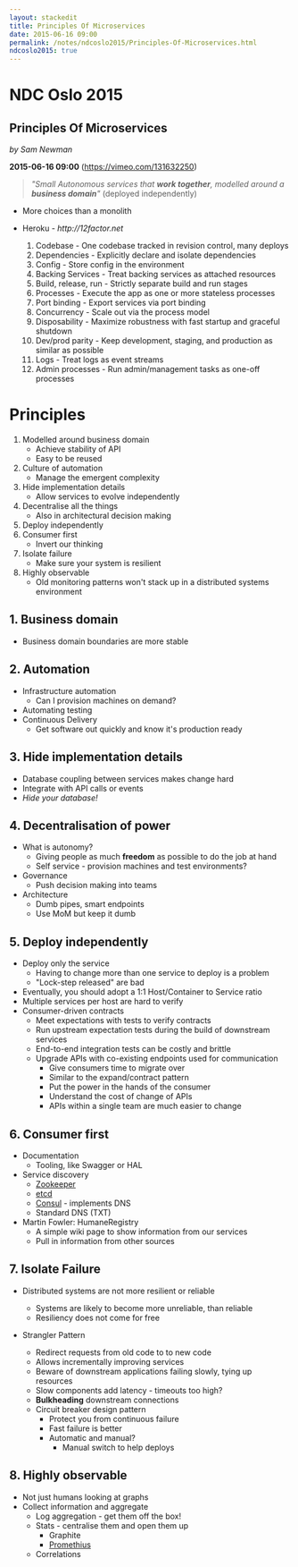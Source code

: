 ```yaml
---
layout: stackedit
title: Principles Of Microservices
date: 2015-06-16 09:00
permalink: /notes/ndcoslo2015/Principles-Of-Microservices.html
ndcoslo2015: true
---
```


# NDC Oslo 2015
## Principles Of Microservices
*by Sam Newman*

**2015-06-16 09:00** (https://vimeo.com/131632250)

> _"Small *Autonomous* services that **work together**, modelled around a **business domain**"_ (deployed independently)
  
* More choices than a monolith

* Heroku - _http://12factor.net_
  1. Codebase - One codebase tracked in revision control, many deploys
  2. Dependencies - Explicitly declare and isolate dependencies
  3. Config - Store config in the environment
  4. Backing Services - Treat backing services as attached resources
  5. Build, release, run - Strictly separate build and run stages
  6. Processes - Execute the app as one or more stateless processes
  7. Port binding - Export services via port binding
  8. Concurrency - Scale out via the process model
  9. Disposability - Maximize robustness with fast startup and graceful shutdown
  10. Dev/prod parity - Keep development, staging, and production as similar as possible
  11. Logs - Treat logs as event streams
  12. Admin processes - Run admin/management tasks as one-off processes
  
# Principles

1. Modelled around business domain
   * Achieve stability of API
   * Easy to be reused
2. Culture of automation
   * Manage the emergent complexity
3. Hide implementation details
   * Allow services to evolve independently
4. Decentralise all the things
   * Also in architectural decision making
5. Deploy independently
6. Consumer first
   * Invert our thinking
7. Isolate failure
   * Make sure your system is resilient
8. Highly observable
   * Old monitoring patterns won't stack up in a distributed systems environment


## 1. Business domain
* Business domain boundaries are more stable

## 2. Automation
* Infrastructure automation
  * Can I provision machines on demand?
* Automating testing
* Continuous Delivery
  * Get software out quickly and know it's production ready

## 3. Hide implementation details
* Database coupling between services makes change hard
* Integrate with API calls or events
* _Hide your database!_

## 4. Decentralisation of power
* What is autonomy?
  * Giving people as much **freedom** as possible to do the job at hand
  * Self service - provision machines and test environments?
* Governance
  * Push decision making into teams
* Architecture
  * Dumb pipes, smart endpoints
  * Use MoM but keep it dumb

## 5. Deploy independently
* Deploy only the service
  * Having to change more than one service to deploy is a problem
  * "Lock-step released" are bad
* Eventually, you should adopt a 1:1 Host/Container to Service ratio
* Multiple services per host are hard to verify
* Consumer-driven contracts
  * Meet expectations with tests to verify contracts
  * Run upstream expectation tests during the build of downstream services
  * End-to-end integration tests can be costly and brittle
  * Upgrade APIs with co-existing endpoints used for communication
    * Give consumers time to migrate over
    * Similar to the expand/contract pattern
    * Put the power in the hands of the consumer
    * Understand the cost of change of APIs
    * APIs within a single team are much easier to change

## 6. Consumer first
* Documentation
  * Tooling, like Swagger or HAL
* Service discovery
  * [Zookeeper](https://zookeeper.apache.org/)
  * [etcd](https://github.com/coreos/etcd)
  * [Consul](https://www.consul.io/) - implements DNS
  * Standard DNS (TXT)
* Martin Fowler: HumaneRegistry
  * A simple wiki page to show information from our services
  * Pull in information from other sources

## 7. Isolate Failure
* Distributed systems are not more resilient or reliable
  * Systems are likely to become more unreliable, than reliable
  * Resiliency does not come for free

* Strangler Pattern
  * Redirect requests from old code to to new code
  * Allows incrementally improving services
  * Beware of downstream applications failing slowly, tying up resources
  * Slow components add latency - timeouts too high?
  * **Bulkheading** downstream connections
  * Circuit breaker design pattern
    * Protect you from continuous failure
    * Fast failure is better
    * Automatic and manual?
      * Manual switch to help deploys

## 8. Highly observable
* Not just humans looking at graphs
* Collect information and aggregate
  * Log aggregation - get them off the box!
  * Stats - centralise them and open them up
    * Graphite
    * [Promethius](http://prometheus.io/)
  * Correlations